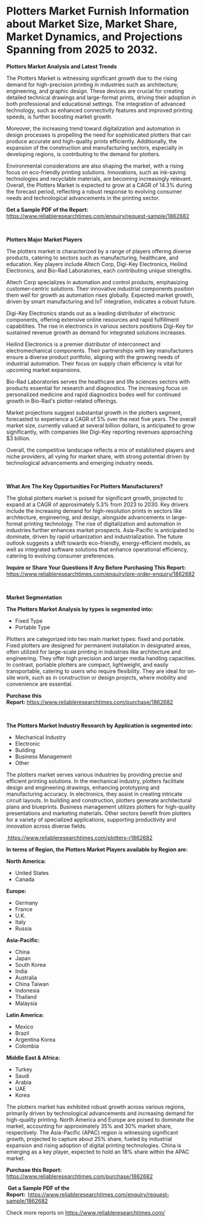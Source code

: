 <p><h1>Plotters Market Furnish Information about Market Size, Market Share, Market Dynamics, and Projections Spanning from 2025 to 2032.</h1></p><p><strong>Plotters Market Analysis and Latest Trends</strong></p>
<p><p>The Plotters Market is witnessing significant growth due to the rising demand for high-precision printing in industries such as architecture, engineering, and graphic design. These devices are crucial for creating detailed technical drawings and large-format prints, driving their adoption in both professional and educational settings. The integration of advanced technology, such as enhanced connectivity features and improved printing speeds, is further boosting market growth.</p><p>Moreover, the increasing trend toward digitalization and automation in design processes is propelling the need for sophisticated plotters that can produce accurate and high-quality prints efficiently. Additionally, the expansion of the construction and manufacturing sectors, especially in developing regions, is contributing to the demand for plotters.</p><p>Environmental considerations are also shaping the market, with a rising focus on eco-friendly printing solutions. Innovations, such as ink-saving technologies and recyclable materials, are becoming increasingly relevant. Overall, the Plotters Market is expected to grow at a CAGR of 14.3% during the forecast period, reflecting a robust response to evolving consumer needs and technological advancements in the printing sector.</p></p>
<p><strong>Get a Sample PDF of the Report:&nbsp;</strong> <a href="https://www.reliableresearchtimes.com/enquiry/request-sample/1862682?utm_campaign=2646&utm_medium=2&utm_source=Github&utm_content=ia&utm_term=08042025&utm_id=plotters">https://www.reliableresearchtimes.com/enquiry/request-sample/1862682</a></p>
<p>&nbsp;</p>
<p><strong>Plotters Major Market Players</strong></p>
<p><p>The plotters market is characterized by a range of players offering diverse products, catering to sectors such as manufacturing, healthcare, and education. Key players include Altech Corp, Digi-Key Electronics, Heilind Electronics, and Bio-Rad Laboratories, each contributing unique strengths.</p><p>Altech Corp specializes in automation and control products, emphasizing customer-centric solutions. Their innovative industrial components position them well for growth as automation rises globally. Expected market growth, driven by smart manufacturing and IoT integration, indicates a robust future.</p><p>Digi-Key Electronics stands out as a leading distributor of electronic components, offering extensive online resources and rapid fulfillment capabilities. The rise in electronics in various sectors positions Digi-Key for sustained revenue growth as demand for integrated solutions increases.</p><p>Heilind Electronics is a premier distributor of interconnect and electromechanical components. Their partnerships with key manufacturers ensure a diverse product portfolio, aligning with the growing needs of industrial automation. Their focus on supply chain efficiency is vital for upcoming market expansions.</p><p>Bio-Rad Laboratories serves the healthcare and life sciences sectors with products essential for research and diagnostics. The increasing focus on personalized medicine and rapid diagnostics bodes well for continued growth in Bio-Rad's plotter-related offerings.</p><p>Market projections suggest substantial growth in the plotters segment, forecasted to experience a CAGR of 5% over the next five years. The overall market size, currently valued at several billion dollars, is anticipated to grow significantly, with companies like Digi-Key reporting revenues approaching $3 billion.</p><p>Overall, the competitive landscape reflects a mix of established players and niche providers, all vying for market share, with strong potential driven by technological advancements and emerging industry needs.</p></p>
<p>&nbsp;</p>
<p><strong>What Are The Key Opportunities For Plotters Manufacturers?</strong></p>
<p><p>The global plotters market is poised for significant growth, projected to expand at a CAGR of approximately 5.3% from 2023 to 2030. Key drivers include the increasing demand for high-resolution prints in sectors like architecture, engineering, and design, alongside advancements in large-format printing technology. The rise of digitalization and automation in industries further enhances market prospects. Asia-Pacific is anticipated to dominate, driven by rapid urbanization and industrialization. The future outlook suggests a shift towards eco-friendly, energy-efficient models, as well as integrated software solutions that enhance operational efficiency, catering to evolving consumer preferences.</p></p>
<p><strong>Inquire or Share Your Questions If Any Before Purchasing This Report:</strong> <a href="https://www.reliableresearchtimes.com/enquiry/pre-order-enquiry/1862682?utm_campaign=2646&utm_medium=2&utm_source=Github&utm_content=ia&utm_term=08042025&utm_id=plotters">https://www.reliableresearchtimes.com/enquiry/pre-order-enquiry/1862682</a></p>
<p>&nbsp;</p>
<p><strong>Market Segmentation</strong></p>
<p><strong>The Plotters Market Analysis by types is segmented into:</strong></p>
<p><ul><li>Fixed Type</li><li>Portable Type</li></ul></p>
<p><p>Plotters are categorized into two main market types: fixed and portable. Fixed plotters are designed for permanent installation in designated areas, often utilized for large-scale printing in industries like architecture and engineering. They offer high precision and larger media handling capacities. In contrast, portable plotters are compact, lightweight, and easily transportable, catering to users who require flexibility. They are ideal for on-site work, such as in construction or design projects, where mobility and convenience are essential.</p></p>
<p><strong>Purchase this Report:&nbsp;</strong><a href="https://www.reliableresearchtimes.com/purchase/1862682?utm_campaign=2646&utm_medium=2&utm_source=Github&utm_content=ia&utm_term=08042025&utm_id=plotters">https://www.reliableresearchtimes.com/purchase/1862682</a></p>
<p>&nbsp;</p>
<p><strong>The Plotters Market Industry Research by Application is segmented into:</strong></p>
<p><ul><li>Mechanical Industry</li><li>Electronic</li><li>Building</li><li>Business Management</li><li>Other</li></ul></p>
<p><p>The plotters market serves various industries by providing precise and efficient printing solutions. In the mechanical industry, plotters facilitate design and engineering drawings, enhancing prototyping and manufacturing accuracy. In electronics, they assist in creating intricate circuit layouts. In building and construction, plotters generate architectural plans and blueprints. Business management utilizes plotters for high-quality presentations and marketing materials. Other sectors benefit from plotters for a variety of specialized applications, supporting productivity and innovation across diverse fields.</p></p>
<p><a href="https://www.reliableresearchtimes.com/plotters-r1862682?utm_campaign=2646&utm_medium=2&utm_source=Github&utm_content=ia&utm_term=08042025&utm_id=plotters">&nbsp;https://www.reliableresearchtimes.com/plotters-r1862682</a></p>
<p><strong>In terms of Region, the Plotters Market Players available by Region are:</strong></p>
<p>
    <p> <strong> North America: </strong>
        <ul>
            <li>United States</li>
            <li>Canada</li>
        </ul>
        </p> 
    <p> <strong> Europe: </strong>
        <ul>
            <li>Germany</li>
            <li>France</li>
            <li>U.K.</li>
            <li>Italy</li>
            <li>Russia</li>
        </ul>
        </p> 
    <p> <strong> Asia-Pacific: </strong>
        <ul>
            <li>China</li>
            <li>Japan</li>
            <li>South Korea</li>
            <li>India</li>
            <li>Australia</li>
            <li>China Taiwan</li>
            <li>Indonesia</li>
            <li>Thailand</li>
            <li>Malaysia</li>
        </ul>
        </p> 
    <p> <strong> Latin America: </strong>
        <ul>
            <li>Mexico</li>
            <li>Brazil</li>
            <li>Argentina Korea</li>
            <li>Colombia</li>
        </ul>
        </p> 
    <p> <strong> Middle East & Africa: </strong>
        <ul>
            <li>Turkey</li>
            <li>Saudi</li>
            <li>Arabia</li>
            <li>UAE</li>
            <li>Korea</li>
        </ul>
    </p>
    </p>
<p><p>The plotters market has exhibited robust growth across various regions, primarily driven by technological advancements and increasing demand for high-quality printing. North America and Europe are poised to dominate the market, accounting for approximately 35% and 30% market share, respectively. The Asia-Pacific (APAC) region is witnessing significant growth, projected to capture about 25% share, fueled by industrial expansion and rising adoption of digital printing technologies. China is emerging as a key player, expected to hold an 18% share within the APAC market.</p></p>
<p><strong>Purchase this Report: </strong><a href="https://www.reliableresearchtimes.com/purchase/1862682?utm_campaign=2646&utm_medium=2&utm_source=Github&utm_content=ia&utm_term=08042025&utm_id=plotters">https://www.reliableresearchtimes.com/purchase/1862682</a></p>
<p>&nbsp;<strong>Get a Sample PDF of the Report:&nbsp;&nbsp;</strong><a href="https://www.reliableresearchtimes.com/enquiry/request-sample/1862682?utm_campaign=2646&utm_medium=2&utm_source=Github&utm_content=ia&utm_term=08042025&utm_id=plotters">https://www.reliableresearchtimes.com/enquiry/request-sample/1862682</a></p>
<p><strong></strong></p>
<p>Check more reports on <a href="https://www.reliableresearchtimes.com/?utm_campaign=2646&utm_medium=2&utm_source=Github&utm_content=ia&utm_term=08042025&utm_id=plotters">https://www.reliableresearchtimes.com/</a></p>